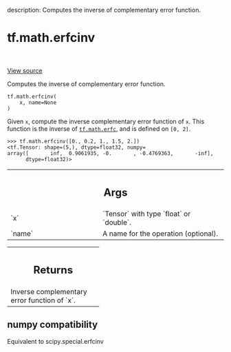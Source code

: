 description: Computes the inverse of complementary error function.

<div itemscope itemtype="http://developers.google.com/ReferenceObject">
<meta itemprop="name" content="tf.math.erfcinv" />
<meta itemprop="path" content="Stable" />
</div>

# tf.math.erfcinv

<!-- Insert buttons and diff -->

<table class="tfo-notebook-buttons tfo-api nocontent" align="left">

</table>

<a target="_blank" class="external" href="/code/stable/tensorflow/python/ops/math_ops.py">View source</a>



Computes the inverse of complementary error function.


<pre class="devsite-click-to-copy prettyprint lang-py tfo-signature-link">
<code>tf.math.erfcinv(
    x, name=None
)
</code></pre>



<!-- Placeholder for "Used in" -->

Given `x`, compute the inverse complementary error function of `x`.
This function is the inverse of <a href="../../tf/math/erfc.md"><code>tf.math.erfc</code></a>, and is defined on
`[0, 2]`.

```
>>> tf.math.erfcinv([0., 0.2, 1., 1.5, 2.])
<tf.Tensor: shape=(5,), dtype=float32, numpy=
array([       inf,  0.9061935, -0.       , -0.4769363,       -inf],
      dtype=float32)>
```

<!-- Tabular view -->
 <table class="responsive fixed orange">
<colgroup><col width="214px"><col></colgroup>
<tr><th colspan="2"><h2 class="add-link">Args</h2></th></tr>

<tr>
<td>
`x`<a id="x"></a>
</td>
<td>
`Tensor` with type `float` or `double`.
</td>
</tr><tr>
<td>
`name`<a id="name"></a>
</td>
<td>
A name for the operation (optional).
</td>
</tr>
</table>



<!-- Tabular view -->
 <table class="responsive fixed orange">
<colgroup><col width="214px"><col></colgroup>
<tr><th colspan="2"><h2 class="add-link">Returns</h2></th></tr>
<tr class="alt">
<td colspan="2">
Inverse complementary error function of `x`.
</td>
</tr>

</table>




 <section><devsite-expandable expanded>
 <h2 class="showalways">numpy compatibility</h2>

Equivalent to scipy.special.erfcinv

 </devsite-expandable></section>

